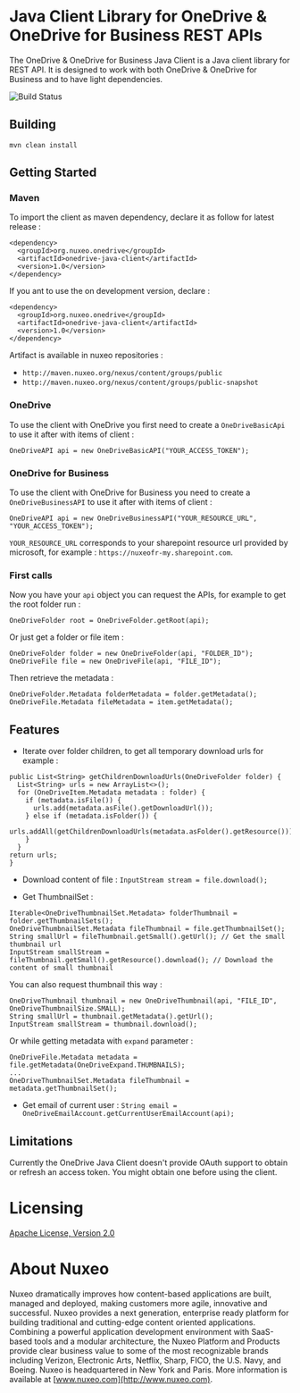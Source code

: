 # Java Client Library for OneDrive & OneDrive for Business REST APIs

The OneDrive & OneDrive for Business Java Client is a Java client library for REST API. It is designed to work with both OneDrive & OneDrive for Business and to have light dependencies.

![Build Status](https://qa.nuxeo.org/jenkins/buildStatus/icon?job=onedrive-java-client-master)

## Building

`mvn clean install`

## Getting Started

### Maven

To import the client as maven dependency, declare it as follow for latest release :

```
<dependency>
  <groupId>org.nuxeo.onedrive</groupId>
  <artifactId>onedrive-java-client</artifactId>
  <version>1.0</version>
</dependency>
```

If you ant to use the on development version, declare :

```
<dependency>
  <groupId>org.nuxeo.onedrive</groupId>
  <artifactId>onedrive-java-client</artifactId>
  <version>1.0</version>
</dependency>
```

Artifact is available in nuxeo repositories :
- `http://maven.nuxeo.org/nexus/content/groups/public`
- `http://maven.nuxeo.org/nexus/content/groups/public-snapshot`

### OneDrive

To use the client with OneDrive you first need to create a `OneDriveBasicApi` to use it after with items of client :
 
```OneDriveAPI api = new OneDriveBasicAPI("YOUR_ACCESS_TOKEN");```
 
### OneDrive for Business

To use the client with OneDrive for Business you need to create a `OneDriveBusinessAPI` to use it after with items of client :

```OneDriveAPI api = new OneDriveBusinessAPI("YOUR_RESOURCE_URL", "YOUR_ACCESS_TOKEN");```
 
`YOUR_RESOURCE_URL` corresponds to your sharepoint resource url provided by microsoft, for example : `https://nuxeofr-my.sharepoint.com`.

### First calls

Now you have your `api` object you can request the APIs, for example to get the root folder run :

```OneDriveFolder root = OneDriveFolder.getRoot(api);```

Or just get a folder or file item :

```
OneDriveFolder folder = new OneDriveFolder(api, "FOLDER_ID");
OneDriveFile file = new OneDriveFile(api, "FILE_ID");
```

Then retrieve the metadata :

```
OneDriveFolder.Metadata folderMetadata = folder.getMetadata();
OneDriveFile.Metadata fileMetadata = item.getMetadata();
```

## Features

- Iterate over folder children, to get all temporary download urls for example :
```
public List<String> getChildrenDownloadUrls(OneDriveFolder folder) {
  List<String> urls = new ArrayList<>();
  for (OneDriveItem.Metadata metadata : folder) {
    if (metadata.isFile()) {
      urls.add(metadata.asFile().getDownloadUrl());
    } else if (metadata.isFolder()) {
      urls.addAll(getChildrenDownloadUrls(metadata.asFolder().getResource()));
    }
  }
return urls;
}
```

- Download content of file :
```InputStream stream = file.download();```

- Get ThumbnailSet :
```
Iterable<OneDriveThumbnailSet.Metadata> folderThumbnail = folder.getThumbnailSets();
OneDriveThumbnailSet.Metadata fileThumbnail = file.getThumbnailSet();
String smallUrl = fileThumbnail.getSmall().getUrl(); // Get the small thumbnail url
InputStream smallStream = fileThumbnail.getSmall().getResource().download(); // Download the content of small thumbnail
```
You can also request thumbnail this way :
```
OneDriveThumbnail thumbnail = new OneDriveThumbnail(api, "FILE_ID", OneDriveThumbnailSize.SMALL);
String smallUrl = thumbnail.getMetadata().getUrl();
InputStream smallStream = thumbnail.download();
```
Or while getting metadata with `expand` parameter :
```
OneDriveFile.Metadata metadata = file.getMetadata(OneDriveExpand.THUMBNAILS);
...
OneDriveThumbnailSet.Metadata fileThumbnail = metadata.getThumbnailSet();
```
- Get email of current user :
```String email = OneDriveEmailAccount.getCurrentUserEmailAccount(api);```

## Limitations

Currently the OneDrive Java Client doesn't provide OAuth support to obtain or refresh an access token. You might obtain one before using the client.

# Licensing
 
[Apache License, Version 2.0](http://www.apache.org/licenses/LICENSE-2.0.html)
 
# About Nuxeo
 
Nuxeo dramatically improves how content-based applications are built, managed and deployed, making customers more agile, innovative and successful. Nuxeo provides a next generation, enterprise ready platform for building traditional and cutting-edge content oriented applications. Combining a powerful application development environment with
SaaS-based tools and a modular architecture, the Nuxeo Platform and Products provide clear business value to some of the most recognizable brands including Verizon, Electronic Arts, Netflix, Sharp, FICO, the U.S. Navy, and Boeing. Nuxeo is headquartered in New York and Paris.
More information is available at [www.nuxeo.com](http://www.nuxeo.com).
